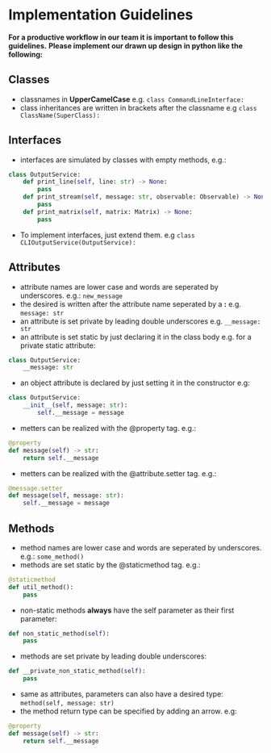 # Implementation Guidelines
**For a productive workflow in our team it is important to follow this guidelines.**
**Please implement our drawn up design in python like the following:**

## Classes
* classnames in **UpperCamelCase** e.g. `class CommandLineInterface:`
* class inheritances are written in brackets after the classname e.g `class ClassName(SuperClass):`

## Interfaces
* interfaces are simulated by classes with empty methods, e.g.:
```Python
class OutputService:
    def print_line(self, line: str) -> None:
        pass
    def print_stream(self, message: str, observable: Observable) -> None:
        pass
    def print_matrix(self, matrix: Matrix) -> None:
        pass
```
* To implement interfaces, just extend them. e.g `class CLIOutputService(OutputService):`

## Attributes
* attribute names are lower case and words are seperated by underscores. e.g.: `new_message`
* the desired is written after the attribute name seperated by a **:** e.g. `message: str`
* an attribute is set private by leading double underscores e.g. `__message: str`
* an attribute is set static by just declaring it in the class body e.g. for a private static attribute:
```Python
class OutputService:
    __message: str
```
* an object attribute is declared by just setting it in the constructor e.g:
```Python
class OutputService:
    __init__(self, message: str):
        self.__message = message
```
* metters can be realized with the @property tag. e.g.:
```Python
@property
def message(self) -> str:
    return self.__message
```

* metters can be realized with the @attribute.setter tag. e.g.:
```Python
@message.setter
def message(self, message: str):
    self.__message = message
```

## Methods
* method names are lower case and words are seperated by underscores. e.g.: `some_method()`
* methods are set static by the @staticmethod tag. e.g.:
```Python
@staticmethod
def util_method():
    pass
```
* non-static methods **always** have the self parameter as their first parameter:
```Python
def non_static_method(self):
    pass
```
* methods are set private by leading double underscores:
```Python
def __private_non_static_method(self):
    pass
```
* same as attributes, parameters can also have a desired type: `method(self, message: str)`
* the method return type can be specified by adding an arrow. e.g:
```Python
@property
def message(self) -> str:
    return self.__message
```